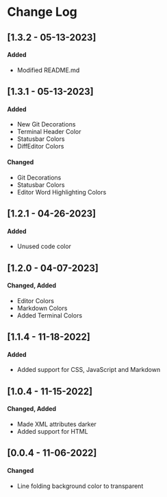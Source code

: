 # Change Log

## [1.3.2 - 05-13-2023]
#### Added

- Modified README.md

## [1.3.1 - 05-13-2023]
#### Added

- New Git Decorations
- Terminal Header Color
- Statusbar Colors
- DiffEditor Colors

#### Changed

- Git Decorations
- Statusbar Colors
- Editor Word Highlighting Colors

## [1.2.1 - 04-26-2023]
#### Added

- Unused code color

## [1.2.0 - 04-07-2023]
#### Changed, Added

- Editor Colors
- Markdown Colors
- Added Terminal Colors

## [1.1.4 - 11-18-2022]
#### Added

- Added support for CSS, JavaScript and Markdown

## [1.0.4 - 11-15-2022]
#### Changed, Added

- Made XML attributes darker
- Added support for HTML

## [0.0.4 - 11-06-2022]
#### Changed

- Line folding background color to transparent
